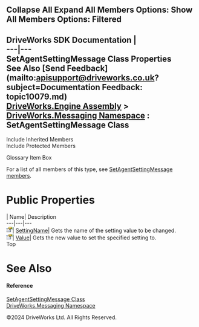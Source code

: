        

 Collapse All Expand All  Members Options: Show All  Members Options: Filtered   
---  
DriveWorks SDK Documentation  |   
---|---  
SetAgentSettingMessage Class Properties   
See Also [Send Feedback](mailto:apisupport@driveworks.co.uk?subject=Documentation Feedback: topic10079.md)  
[DriveWorks.Engine Assembly](topic2156.md) > [DriveWorks.Messaging Namespace](topic10038.md) : SetAgentSettingMessage Class  
---  
  
Include Inherited Members    
Include Protected Members    


Glossary Item Box

For a list of all members of this type, see [SetAgentSettingMessage members](topic10080.md).

# Public Properties

| Name| Description  
---|---|---  
![Public Property](dotnetimages/publicProperty.gif)| [SettingName](topic10086.md)| Gets the name of the setting value to be changed.   
![Public Property](dotnetimages/publicProperty.gif)| [Value](topic10087.md)| Gets the new value to set the specified setting to.   
Top

# See Also

#### Reference

[SetAgentSettingMessage Class](topic10079.md)   
[DriveWorks.Messaging Namespace](topic10038.md)

©2024 DriveWorks Ltd. All Rights Reserved.
